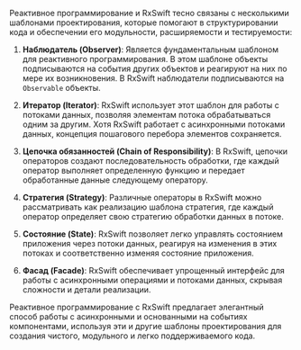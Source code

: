 Реактивное программирование и RxSwift тесно связаны с несколькими шаблонами проектирования, которые помогают в структурировании кода и обеспечении его модульности, расширяемости и тестируемости:

1. **Наблюдатель (Observer)**: Является фундаментальным шаблоном для реактивного программирования. В этом шаблоне объекты подписываются на события других объектов и реагируют на них по мере их возникновения. В RxSwift наблюдатели подписываются на `Observable` объекты.

2. **Итератор (Iterator)**: RxSwift использует этот шаблон для работы с потоками данных, позволяя элементам потока обрабатываться одним за другим. Хотя RxSwift работает с асинхронными потоками данных, концепция пошагового перебора элементов сохраняется.

3. **Цепочка обязанностей (Chain of Responsibility)**: В RxSwift, цепочки операторов создают последовательность обработки, где каждый оператор выполняет определенную функцию и передает обработанные данные следующему оператору.

4. **Стратегия (Strategy)**: Различные операторы в RxSwift можно рассматривать как реализацию шаблона стратегия, где каждый оператор определяет свою стратегию обработки данных в потоке.

5. **Состояние (State)**: RxSwift позволяет легко управлять состоянием приложения через потоки данных, реагируя на изменения в этих потоках и соответственно изменяя состояние приложения.

6. **Фасад (Facade)**: RxSwift обеспечивает упрощенный интерфейс для работы с асинхронными операциями и потоками данных, скрывая сложности и детали реализации.

Реактивное программирование с RxSwift предлагает элегантный способ работы с асинхронными и основанными на событиях компонентами, используя эти и другие шаблоны проектирования для создания чистого, модульного и легко поддерживаемого кода.